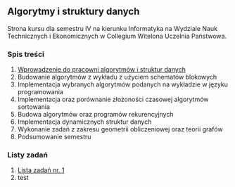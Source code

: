 ## Algorytmy i struktury danych
Strona kursu dla semestru IV na kierunku Informatyka na Wydziale Nauk Technicznych i Ekonomicznych w Collegium Witelona Uczelnia Państwowa.

### Spis treści
1. [Wprowadzenie do pracowni algorytmów i struktur danych](./classes/lab01.md)
1. Budowanie algorytmów z wykładu z użyciem schematów blokowych
1. Implementacja wybranych algorytmów podanych na wykładzie w języku programowania
1. Implementacja oraz porównanie złożoności czasowej algorytmów sortowania
1. Budowa algorytmów oraz programów rekurencyjnych
1. Implementacja dynamicznych struktur danych
1. Wykonanie zadań z zakresu geometrii obliczeniowej oraz teorii grafów
1. Podsumowanie semestru

### Listy zadań
1. [Lista zadań nr. 1](./excercises/lab02-03.md)
1. test